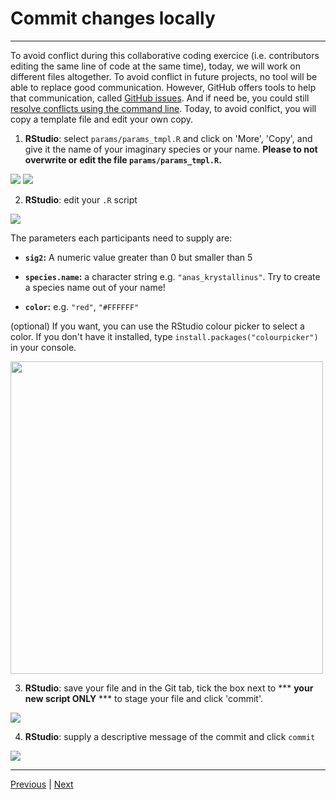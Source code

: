 # Commit changes locally

***
To avoid conflict during this collaborative coding exercice (i.e. contributors editing the same line of code at the same time), today, we will work on different files altogether. To avoid conflict in future projects, no tool will be able to replace good communication. However, GitHub offers tools to help that communication, called [GitHub issues](https://guides.github.com/features/issues/). And if need be, you could still [resolve conflicts using the command line](https://docs.github.com/en/free-pro-team@latest/github/collaborating-with-issues-and-pull-requests/resolving-a-merge-conflict-using-the-command-line). Today, to avoid conlfict, you will copy a template file and edit your own copy.

1. **RStudio**: select `params/params_tmpl.R` and click  on 'More', 'Copy', and give it the name of your imaginary species or your name. **Please to not overwrite or edit the file `params/params_tmpl.R`.**

 ![](./assets/copy-params_tmpl.png)
 ![](./assets/rename-copy.png)

2. **RStudio**: edit your `.R` script

 ![](./assets/edit-file.png)

 The parameters each participants need to supply are:

 - **`sig2`:** A numeric value greater than 0 but smaller than 5

 - **`species.name`:** a character string e.g. `"anas_krystallinus"`. Try to create a species name out of your name!

 - **`color`:** e.g. `"red"`, `"#FFFFFF"`

 (optional) If you want, you can use the RStudio colour picker to select a color. If you don't have it installed, type `install.packages("colourpicker")` in your console. 

 <img src="assets/colour_picker.png" width="500px" />

3. **RStudio**: save your file and in the Git tab, tick the box next to *** **your new script ONLY** *** to stage your file and click 'commit'.

 ![](./assets/stage.png)

4. **RStudio**: supply a descriptive message of the commit and click `commit`

 ![](./assets/commit.png)


***

[Previous](./clone.md) | [Next](./push.md)
